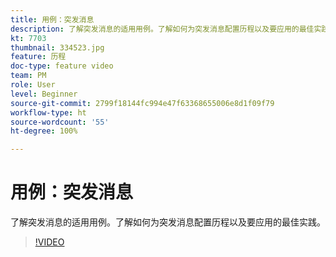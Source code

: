 ```yaml
---
title: 用例：突发消息
description: 了解突发消息的适用用例。了解如何为突发消息配置历程以及要应用的最佳实践。
kt: 7703
thumbnail: 334523.jpg
feature: 历程
doc-type: feature video
team: PM
role: User
level: Beginner
source-git-commit: 2799f18144fc994e47f63368655006e8d1f09f79
workflow-type: ht
source-wordcount: '55'
ht-degree: 100%

---
```


# 用例：突发消息

了解突发消息的适用用例。了解如何为突发消息配置历程以及要应用的最佳实践。

>[!VIDEO](https://video.tv.adobe.com/v/334523?quality=12)
